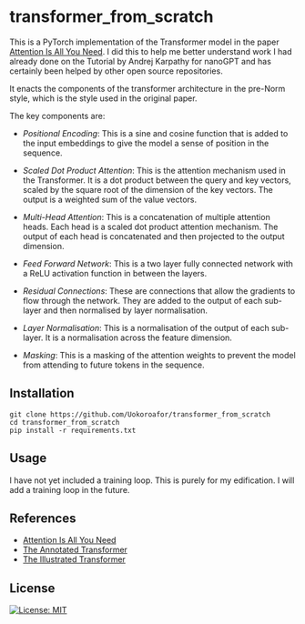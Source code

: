 # transformer_from_scratch

This is a PyTorch implementation of the Transformer model in the paper [Attention Is All You Need](https://arxiv.org/abs/1706.03762).
I did this to help me better understand work I had already done on the Tutorial by Andrej Karpathy for nanoGPT and has certainly been helped by other open source repositories.

It enacts the components of the transformer architecture in the pre-Norm style, which is the style used in the original paper.

The key components are:
- *Positional Encoding*: This is a sine and cosine function that is added to the input embeddings to give the model a sense of position in the sequence.

- *Scaled Dot Product Attention*: This is the attention mechanism used in the Transformer. It is a dot product between the query and key vectors, scaled by the square root of the dimension of the key vectors. The output is a weighted sum of the value vectors.

- *Multi-Head Attention*: This is a concatenation of multiple attention heads. Each head is a scaled dot product attention mechanism. The output of each head is concatenated and then projected to the output dimension.

- *Feed Forward Network*: This is a two layer fully connected network with a ReLU activation function in between the layers.

- *Residual Connections*: These are connections that allow the gradients to flow through the network. They are added to the output of each sub-layer and then normalised by layer normalisation.

- *Layer Normalisation*: This is a normalisation of the output of each sub-layer. It is a normalisation across the feature dimension.

- *Masking*: This is a masking of the attention weights to prevent the model from attending to future tokens in the sequence.

## Installation
```
git clone https://github.com/Uokoroafor/transformer_from_scratch
cd transformer_from_scratch
pip install -r requirements.txt
```
## Usage
I have not yet included a training loop. This is purely for my edification. I will add a training loop in the future.

## References
- [Attention Is All You Need](https://arxiv.org/abs/1706.03762)
- [The Annotated Transformer](https://nlp.seas.harvard.edu/2018/04/03/attention.html)
- [The Illustrated Transformer](http://jalammar.github.io/illustrated-transformer/)


## License
[![License: MIT](https://img.shields.io/badge/License-MIT-yellow.svg)](https://opensource.org/licenses/MIT)


